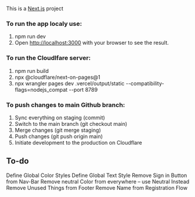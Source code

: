 This is a [Next.js](https://nextjs.org) project

### To run the app localy use:

1. npm run dev
2. Open [http://localhost:3000](http://localhost:3000) with your browser to see the result.

### To run the Cloudlfare server:

1. npm run build
2. npx @cloudflare/next-on-pages@1
3. npx wrangler pages dev .vercel/output/static --compatibility-flags=nodejs_compat --port 8789

### To push changes to main Github branch:

1. Sync everything on staging (commit)
2. Switch to the main branch (git checkout main)
3. Merge changes (git merge staging)
4. Push changes (git push origin main)
5. Initiate development to the production on Cloudflare

## To-do

Define Global Color Styles
Define Global Text Style
Remove Sign in Button from Nav-Bar
Remove neutral Color from everywhere – use Neutral Instead
Remove Unused Things from Footer
Remove Name from Registration Flow
